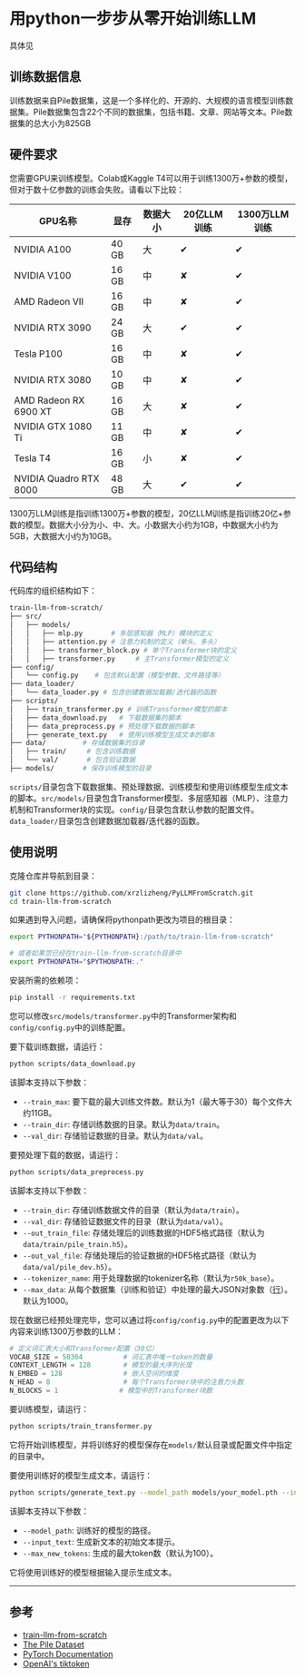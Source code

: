 # 用python一步步从零开始训练LLM
具体见

## 训练数据信息

训练数据来自Pile数据集，这是一个多样化的、开源的、大规模的语言模型训练数据集。Pile数据集包含22个不同的数据集，包括书籍、文章、网站等文本。Pile数据集的总大小为825GB

## 硬件要求

您需要GPU来训练模型。Colab或Kaggle T4可以用于训练1300万+参数的模型，但对于数十亿参数的训练会失败。请看以下比较：

| GPU名称              | 显存  | 数据大小  | 20亿LLM训练 | 1300万LLM训练 |
|-----------------------|---------|------------|------------------|------------------|
| NVIDIA A100           | 40 GB   | 大        | ✔                | ✔                |
| NVIDIA V100           | 16 GB   | 中        | ✘                | ✔                |
| AMD Radeon VII        | 16 GB   | 中        | ✘                | ✔                |
| NVIDIA RTX 3090       | 24 GB   | 大        | ✔                | ✔                |
| Tesla P100            | 16 GB   | 中        | ✘                | ✔                |
| NVIDIA RTX 3080       | 10 GB   | 中        | ✘                | ✔                |
| AMD Radeon RX 6900 XT | 16 GB   | 大        | ✘                | ✔                |
| NVIDIA GTX 1080 Ti    | 11 GB   | 中        | ✘                | ✔                |
| Tesla T4              | 16 GB   | 小        | ✘                | ✔                |
| NVIDIA Quadro RTX 8000| 48 GB   | 大        | ✔                | ✔                |

1300万LLM训练是指训练1300万+参数的模型，20亿LLM训练是指训练20亿+参数的模型。数据大小分为小、中、大。小数据大小约为1GB，中数据大小约为5GB，大数据大小约为10GB。

## 代码结构

代码库的组织结构如下：
```bash
train-llm-from-scratch/
├── src/          
│   ├── models/   
│   │   ├── mlp.py       # 多层感知器（MLP）模块的定义
│   │   ├── attention.py # 注意力机制的定义（单头、多头）
│   │   ├── transformer_block.py # 单个Transformer块的定义
│   │   ├── transformer.py     # 主Transformer模型的定义
├── config/       
│   └── config.py    # 包含默认配置（模型参数、文件路径等）
├── data_loader/  
│   └── data_loader.py # 包含创建数据加载器/迭代器的函数
├── scripts/      
│   ├── train_transformer.py # 训练Transformer模型的脚本
│   ├── data_download.py   # 下载数据集的脚本
│   ├── data_preprocess.py # 预处理下载数据的脚本
│   ├── generate_text.py   # 使用训练模型生成文本的脚本
├── data/         # 存储数据集的目录
│   ├── train/     # 包含训练数据
│   └── val/       # 包含验证数据
├── models/       # 保存训练模型的目录
```

`scripts/`目录包含下载数据集、预处理数据、训练模型和使用训练模型生成文本的脚本。`src/models/`目录包含Transformer模型、多层感知器（MLP）、注意力机制和Transformer块的实现。`config/`目录包含默认参数的配置文件。`data_loader/`目录包含创建数据加载器/迭代器的函数。

## 使用说明

克隆仓库并导航到目录：
```bash
git clone https://github.com/xrzlizheng/PyLLMFromScratch.git
cd train-llm-from-scratch
```

如果遇到导入问题，请确保将pythonpath更改为项目的根目录：
```bash
export PYTHONPATH="${PYTHONPATH}:/path/to/train-llm-from-scratch"

# 或者如果您已经在train-llm-from-scratch目录中
export PYTHONPATH="$PYTHONPATH:."
```

安装所需的依赖项：
```bash
pip install -r requirements.txt
```

您可以修改`src/models/transformer.py`中的Transformer架构和`config/config.py`中的训练配置。

要下载训练数据，请运行：
```bash
python scripts/data_download.py
```

该脚本支持以下参数：
* `--train_max`: 要下载的最大训练文件数。默认为1（最大等于30）每个文件大约11GB。
* `--train_dir`: 存储训练数据的目录。默认为`data/train`。
* `--val_dir`: 存储验证数据的目录。默认为`data/val`。

要预处理下载的数据，请运行：
```bash
python scripts/data_preprocess.py
```

该脚本支持以下参数：
- `--train_dir`: 存储训练数据文件的目录（默认为`data/train`）。
- `--val_dir`: 存储验证数据文件的目录（默认为`data/val`）。
- `--out_train_file`: 存储处理后的训练数据的HDF5格式路径（默认为`data/train/pile_train.h5`）。
- `--out_val_file`: 存储处理后的验证数据的HDF5格式路径（默认为`data/val/pile_dev.h5`）。
- `--tokenizer_name`: 用于处理数据的tokenizer名称（默认为`r50k_base`）。
- `--max_data`: 从每个数据集（训练和验证）中处理的最大JSON对象数（[行](#training-data-info)）。默认为1000。

现在数据已经预处理完毕，您可以通过将`config/config.py`中的配置更改为以下内容来训练1300万参数的LLM：

```python
# 定义词汇表大小和Transformer配置（30亿）
VOCAB_SIZE = 50304          # 词汇表中唯一token的数量
CONTEXT_LENGTH = 128        # 模型的最大序列长度
N_EMBED = 128               # 嵌入空间的维度
N_HEAD = 8                  # 每个Transformer块中的注意力头数
N_BLOCKS = 1               # 模型中的Transformer块数
```

要训练模型，请运行：
```bash
python scripts/train_transformer.py
```

它将开始训练模型，并将训练好的模型保存在`models/`默认目录或配置文件中指定的目录中。

要使用训练好的模型生成文本，请运行：
```bash
python scripts/generate_text.py --model_path models/your_model.pth --input_text 你好
```

该脚本支持以下参数：
- `--model_path`: 训练好的模型的路径。
- `--input_text`: 生成新文本的初始文本提示。
- `--max_new_tokens`: 生成的最大token数（默认为100）。

它将使用训练好的模型根据输入提示生成文本。


---

## 参考

- [train-llm-from-scratch](https://github.com/FareedKhan-dev/train-llm-from-scratch)
- [The Pile Dataset](https://pile.eleuther.ai/)
- [PyTorch Documentation](https://pytorch.org/docs/stable/index.html)
- [OpenAI's tiktoken](https://github.com/openai/tiktoken)
